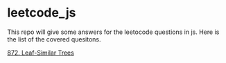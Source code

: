 # leetcode_js
This repo will give some answers for the leetocode questions in js. Here is the list of the covered quesitons.

[872. Leaf-Similar Trees](872.%20Leaf-Similar%20Trees)
